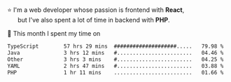 ⭐ I'm a web developer whose passion is frontend with <b>React</b>,<br/>
&nbsp; &nbsp; &nbsp; but I've also spent a lot of time in backend with <b>PHP</b>.

📅 This month I spent my time on

<!--START_SECTION:waka-->

```txt
TypeScript        57 hrs 29 mins  ####################.....   79.98 %
Java              3 hrs 12 mins   #........................   04.46 %
Other             3 hrs 3 mins    #........................   04.25 %
YAML              2 hrs 47 mins   #........................   03.88 %
PHP               1 hr 11 mins    .........................   01.66 %
```

<!--END_SECTION:waka-->
